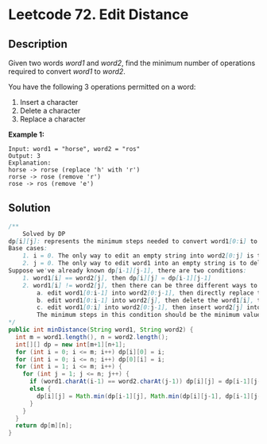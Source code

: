 # Leetcode 72. Edit Distance

## Description

Given two words *word1* and *word2*, find the minimum number of operations required to convert *word1* to *word2*.

You have the following 3 operations permitted on a word:

1. Insert a character
2. Delete a character
3. Replace a character

**Example 1:**

```
Input: word1 = "horse", word2 = "ros"
Output: 3
Explanation: 
horse -> rorse (replace 'h' with 'r')
rorse -> rose (remove 'r')
rose -> ros (remove 'e')
```

## Solution

```java
/**
    Solved by DP
dp[i][j]: represents the minimum steps needed to convert word1[0:i] to word2[0:j]
Base cases:
    1. i = 0. The only way to edit an empty string into word2[0:j] is to insert j characters. Therefore, dp[0][j] = j
    2. j = 0. The only way to edit word1 into an empty string is to delete all characters. Therefore, dp[i][0] = i
Suppose we've already known dp[i-1][j-1], there are two conditions:
    1. word1[i] == word2[j], then dp[i][j] = dp[i-1][j-1]
    2. word1[i] != word2[j], then there can be three different ways to edit word1[0:i] into word2[0:j]:
        a. edit word1[0:i-1] into word2[0:j-1], then directly replace the word1[i] into word2[j], therefore, dp[i][j] = dp[i-1][j-1]+1
        b. edit word1[0:i-1] into word2[j], then delete the word1[i], therefore, dp[i][j] = dp[i-1][j]+1
        c. edit word1[0:i] into word2[0:j-1], then insert word2[j] into word1, therefore, dp[i][j] = dp[i][j-1]+1
        The minimum steps in this condition should be the minimum value of the three ways listed above
*/
public int minDistance(String word1, String word2) {
  int m = word1.length(), n = word2.length();
  int[][] dp = new int[m+1][n+1];
  for (int i = 0; i <= m; i++) dp[i][0] = i;
  for (int i = 0; i <= n; i++) dp[0][i] = i;
  for (int i = 1; i <= m; i++) {
    for (int j = 1; j <= n; j++) {
      if (word1.charAt(i-1) == word2.charAt(j-1)) dp[i][j] = dp[i-1][j-1];
      else {
        dp[i][j] = Math.min(dp[i-1][j], Math.min(dp[i][j-1], dp[i-1][j-1])) + 1;
      }
    }
  }
  return dp[m][n];
}
```

